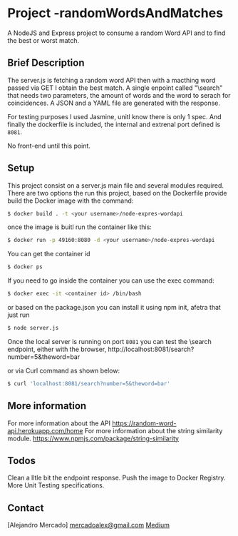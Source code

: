 # Project -randomWordsAndMatches
A NodeJS and Express project to consume a random Word API and to find the best or worst match.

## Brief Description

The server.js is fetching a random word API then with a macthing word passed via GET I obtain the best match.
A single enpoint called "\search" that needs two parameters, the amount of words and the word to serach for coincidences.
A JSON and a YAML file are generated with the response.

For testing purposes I used Jasmine, unitl know there is only 1 spec. 
And finally the dockerfile is included, the internal and extrenal port defined is `8081`.

No front-end until this point.

## Setup
This project consist on a server.js main file and several modules required.
There are two options the run this project, based on the Dockerfile provide build the Docker image with the command:
```sh
$ docker build . -t <your username>/node-expres-wordapi
```
once the image is buitl run the container like this:
```sh
$ docker run -p 49160:8080 -d <your username>/node-expres-wordapi
```
You can get the container id
```sh
$ docker ps
```
If you need to go inside the container you can use the exec command: 
```sh
$ docker exec -it <container id> /bin/bash
```
or based on the package.json you can install it using npm init, afetra that just run
```sh
$ node server.js
```
Once the local server is running on port `8081` you can test the \search endpoint, either with the browser, 
http://localhost:8081/search?number=5&theword=bar

or via Curl command as shown below:
```sh
$ curl 'localhost:8081/search?number=5&theword=bar'
```

## More information
For more information about the API 
https://random-word-api.herokuapp.com/home
For more information about the string similarity module.
https://www.npmjs.com/package/string-similarity

## Todos 
  Clean a lltle bit the endpoint response.
  Push the image to Docker Registry.
  More Unit Testing specifications.
  
## Contact  
[Alejandro Mercado] mercadoalex@gmail.com 
[Medium]

[Medium]: <https://alexmarket.medium.com/>  
